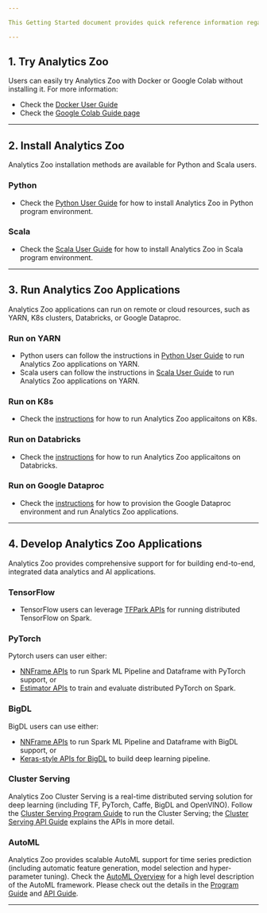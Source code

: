 ```yaml
---

This Getting Started document provides quick reference information regarding installing Analytics Zoo, running the applications, and developing your own applications using Analytics Zoo. 

---
```



## 1. Try Analytics Zoo
Users can easily try Analytics Zoo with Docker or Google Colab without installing it. For more information: 

- Check the [Docker User Guide](DockerUserGuide/index.md)
- Check the [Google Colab Guide page](ProgrammingGuide/run-notebook-colab.md)

---


## 2. Install Analytics Zoo

Analytics Zoo installation methods are available for Python and Scala users. 

### Python

- Check the [Python User Guide](PythonUserGuide/install.md) for how to install Analytics Zoo in Python program environment.

### Scala

- Check the [Scala User Guide](ScalaUserGuide/install.md) for how to install Analytics Zoo in Scala program environment.

---


## 3. Run Analytics Zoo Applications
Analytics Zoo applications can run on remote or cloud resources, such as YARN, K8s clusters, Databricks, or Google Dataproc. 

### Run on YARN

- Python users can follow the instructions in [Python User Guide](PythonUserGuide/run.md) to run Analytics Zoo applications on YARN.
- Scala users can follow the instructions in [Scala User Guide](ScalaUserGuide/run.md) to run Analytics Zoo applications on YARN.
 
### Run on K8s

- Check the [instructions](https://analytics-zoo.github.io) for how to run Analytics Zoo applicaitons on K8s.

### Run on Databricks

- Check the [instructions](PlatformGuide/AnalyticsZoo-on-Databricks.md) for how to run Analytics Zoo applicaitons on Databricks.

### Run on Google Dataproc

- Check the [instructions](ProgrammingGuide/run-on-dataproc.md) for how to provision the Google Dataproc environment and run Analytics Zoo applications. 

---


## 4. Develop Analytics Zoo Applications

Analytics Zoo provides comprehensive support for for building end-to-end, integrated data analytics and AI applications. 

### TensorFlow

- TensorFlow users can leverage [TFPark APIs](ProgrammingGuide/TFPark/tensorflow.md) for running distributed TensorFlow on Spark. 

### PyTorch

Pytorch users can user either: 

- [NNFrame APIs](APIGuide/PipelineAPI/nnframes.md) to run Spark ML Pipeline and Dataframe with PyTorch support, or 
- [Estimator APIs](APIGuide/PipelineAPI/estimator.md) to train and evaluate distributed PyTorch on Spark.

### BigDL

BigDL users can use either: 

- [NNFrame APIs](APIGuide/PipelineAPI/nnframes.md) to run Spark ML Pipeline and Dataframe with BigDL support, or 
- [Keras-style APIs for BigDL](KerasStyleAPIGuide/Optimization/training.md/) to build deep learning pipeline.

### Cluster Serving

Analytics Zoo Cluster Serving is a real-time distributed serving solution for deep learning (including TF, PyTorch, Caffe, BigDL and OpenVINO). Follow the [Cluster Serving Program Guide](ClusterServingGuide/ProgrammingGuide.md) to run the Cluster Serving; the [Cluster Serving API Guide](ClusterServingGuide/APIGuide.md) explains the APIs in more detail. 

### AutoML

Analytics Zoo provides scalable AutoML support for time series prediction (including automatic feature generation, model selection and hyper-parameter tuning). Check the [AutoML Overview](ProgrammingGuide/AutoML/overview.md) for a high level description of the AutoML framework. Please check out the details in the [Program Guide](ProgrammingGuide/AutoML/forecasting.md) and [API Guide](APIGuide/AutoML/time-sequence-predictor.md). 


---
